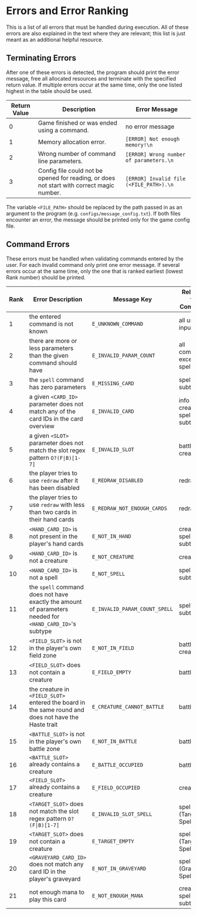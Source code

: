 # Errors and Error Ranking

This is a list of all errors that must be handled during execution. All of these errors are also explained in the text where they are relevant; this list is just meant as an additional helpful resource.

## Terminating Errors

After one of these errors is detected, the program should print the error message, free all allocated resources and terminate with the specified return value. If multiple errors occur at the same time, only the one listed highest in the table should be used.

| Return Value  | Description                                                                               | Error Message                           |
|---------------|-------------------------------------------------------------------------------------------|-----------------------------------------|
| 0             | Game finished or was ended using a command.                                               | no error message                        |
| 1             | Memory allocation error.                                                                  | `[ERROR] Not enough memory!\n`          |
| 2             | Wrong number of command line parameters.                                                  | `[ERROR] Wrong number of parameters.\n` |
| 3             | Config file could not be opened for reading, or does not start with correct magic number. | `[ERROR] Invalid file (<FILE_PATH>).\n` |

The variable `<FILE_PATH>` should be replaced by the path passed in as an argument to the program (e.g. `configs/message_config.txt`). If both files encounter an error, the message should be printed only for the game config file.

## Command Errors

These errors must be handled when validating commands entered by the user. For each invalid command only print one error message. If several errors occur at the same time, only the one that is ranked earliest (lowest Rank number) should be printed. 

| Rank | Error Description                                                                                                    | Message Key                   | Relevant for Command                       |
|------|----------------------------------------------------------------------------------------------------------------------|-------------------------------|--------------------------------------------|
| 1    | the entered command is not known                                                                                     | `E_UNKNOWN_COMMAND`           | all user input                             |
| 2    | there are more or less parameters than the given command should have                                                 | `E_INVALID_PARAM_COUNT`       | all commands except spell                  |
| 3    | the `spell` command has zero parameters                                                                              | `E_MISSING_CARD`              | spell (all subtypes)                       |
| 4    | a given `<CARD_ID>` parameter does not match any of the card IDs in the card overview                                | `E_INVALID_CARD`              | info <br>creature <br>spell (all subtypes) |
| 5    | a given `<SLOT>` parameter does not match the slot regex pattern `O?(F\|B)[1-7]`                                     | `E_INVALID_SLOT`              | battle <br>creature                        |
| 6    | the player tries to use `redraw` after it has been disabled                                                          | `E_REDRAW_DISABLED`           | redraw                                     |
| 7    | the player tries to use `redraw` with less than two cards in their hand cards                                        | `E_REDRAW_NOT_ENOUGH_CARDS`   | redraw                                     |
| 8    | `<HAND_CARD_ID>` is not present in the player's hand cards                                                           | `E_NOT_IN_HAND`               | creature <br>spell (all subtypes)          |
| 9    | `<HAND_CARD_ID>` is not a creature                                                                                   | `E_NOT_CREATURE`              | creature                                   |
| 10   | `<HAND_CARD_ID>` is not a spell                                                                                      | `E_NOT_SPELL`                 | spell (all subtypes)                       |
| 11   | the `spell` command does not have exactly the amount of parameters needed for `<HAND_CARD_ID>`'s subtype             | `E_INVALID_PARAM_COUNT_SPELL` | spell (all subtypes)                       |
| 12   | `<FIELD_SLOT>` is not in the player's own field zone                                                                 | `E_NOT_IN_FIELD`              | battle <br>creature                        |
| 13   | `<FIELD_SLOT>` does not contain a creature                                                                           | `E_FIELD_EMPTY`               | battle                                     |
| 14   | the creature in `<FIELD_SLOT>` entered the board in the same round and does not have the Haste trait                 | `E_CREATURE_CANNOT_BATTLE`    | battle                                     |
| 15   | `<BATTLE_SLOT>` is not in the player's own battle zone                                                               | `E_NOT_IN_BATTLE`             | battle                                     |
| 16   | `<BATTLE_SLOT>` already contains a creature                                                                          | `E_BATTLE_OCCUPIED`           | battle                                     |
| 17   | `<FIELD_SLOT>` already contains a creature                                                                           | `E_FIELD_OCCUPIED`            | creature                                   |
| 18   | `<TARGET_SLOT>` does not match the slot regex pattern `O?(F\|B)[1-7]`                                                | `E_INVALID_SLOT_SPELL`        | spell (Target Spells)                      |
| 19   | `<TARGET_SLOT>` does not contain a creature                                                                          | `E_TARGET_EMPTY`              | spell (Target Spells)                      |
| 20   | `<GRAVEYARD_CARD_ID>` does not match any card ID in the player's graveyard                                           | `E_NOT_IN_GRAVEYARD`          | spell (Graveyard Spells)                   |
| 21   | not enough mana to play this card                                                                                    | `E_NOT_ENOUGH_MANA`           | creature <br>spell (all subtypes)          |
